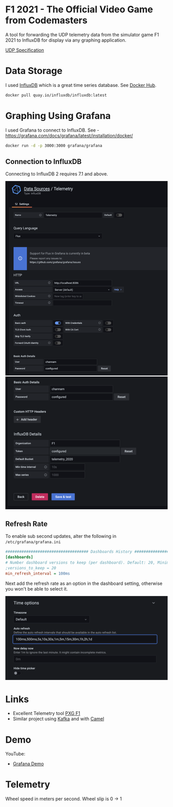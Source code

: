 # F1 2021 - The Official Video Game from Codemasters
A tool for forwarding the UDP telemetry data from the simulator game F1 2021 to InfluxDB
for display via any graphing application.

[UDP Specification](https://forums.codemasters.com/topic/80231-f1-2021-udp-specification/)

# Data Storage
I used [InfluxDB](https://www.influxdata.com/) which is a great time series database.
See [Docker Hub](https://hub.docker.com/_/influxdb).
```bash
docker pull quay.io/influxdb/influxdb:latest
```

# Graphing Using Grafana
I used Grafana to connect to InfluxDB. See - https://grafana.com/docs/grafana/latest/installation/docker/
```bash
docker run -d -p 3000:3000 grafana/grafana
```

## Connection to InfluxDB
Connecting to InfluxDB 2 requires 7.1 and above.

![alt text](images/influxdb_grafana_config_1.png "Top half of config of datasource")
![alt text](images/influxdb_grafana_config_2.png "Bottom half of config of datasource")

## Refresh Rate
To enable sub second updates, alter the following in `/etc/grafana/grafana.ini`

```ini
#################################### Dashboards History ##################
[dashboards]
# Number dashboard versions to keep (per dashboard). Default: 20, Minimum: 1
;versions_to_keep = 20
min_refresh_interval = 100ms
```

Next add the refresh rate as an option in the dashboard setting, otherwise you won't be able
to select it.

![alt text](images/grafana_refresh_rate.png "Set refresh rate")

# Links
* Excellent Telemetry tool [PXG F1](https://bitbucket.org/Fiingon/pxg-f1-telemetry/src)
* Similar project using [Kafka](https://www.youtube.com/watch?v=Re9LOAYZi2A) and
  with [Camel](https://www.youtube.com/watch?v=2efOtyFAZ4s)

# Demo
YouTube:
* [Grafana Demo](https://youtu.be/zWDqIcY03e0)


# Telemetry
Wheel speed in meters per second.
Wheel slip is 0 -> 1  